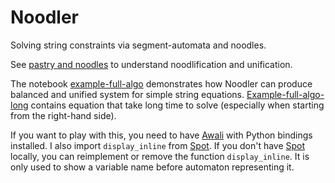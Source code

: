 # Noodler

Solving string constraints via segment-automata and noodles.

See [pastry and noodles](pastry-and-noodles.ipynb) to understand noodlification and unification.

The notebook [example-full-algo](example-full-algo.ipynb) demonstrates how Noodler can
produce balanced and unified system for simple string equations. 
[Example-full-algo-long](example-full-algo-long.ipynb) contains equation that take
long time to solve (especially when starting from the right-hand side).

If you want to play with this, you need to have [Awali](http://vaucanson-project.org/Awali/) with Python bindings installed.  I also import `display_inline` from [Spot](https://spot.lrde.epita.fr/). If you don't have [Spot](https://spot.lrde.epita.fr/) locally, you can reimplement or remove the function `display_inline`. It is only used to show a variable name before automaton representing it.